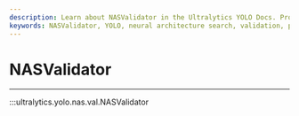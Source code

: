 ```yaml
---
description: Learn about NASValidator in the Ultralytics YOLO Docs. Properly validate YOLO neural architecture search results for optimal performance.
keywords: NASValidator, YOLO, neural architecture search, validation, performance, Ultralytics
---
```


# NASValidator
---
:::ultralytics.yolo.nas.val.NASValidator
<br><br>